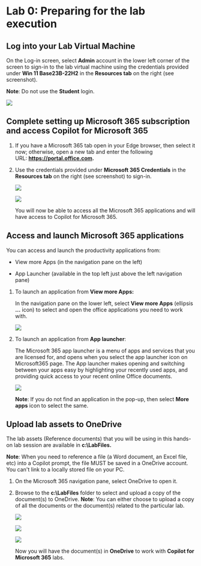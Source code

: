 # Lab 0: Preparing for the lab execution

## Log into your Lab Virtual Machine

On the Log-in screen, select **Admin** account in the lower left
corner of the screen to sign-in to the lab virtual machine using the
credentials provided under **Win 11 Base23B-22H2** in the **Resources
tab** on the right (see screenshot).
 
<span class="mark">**Note**: Do not use the **Student** login</span>.

![](./media/image1.png)

## Complete setting up Microsoft 365 subscription and access Copilot for Microsoft 365

1.  If you have a Microsoft 365 tab open in your Edge browser, then
    select it now; otherwise, open a new tab and enter the following
    URL: **<https://portal.office.com>.**
    
2.  <span class="mark">Use the credentials provided under **Microsoft
    365 Credentials** in the **Resources tab** on the right (see
    screenshot) to sign-in</span>.

    ![](./media/image3.png)

    ![](./media/image4.png)

    You will now be able to access all the Microsoft 365 applications and
    will have access to Copilot for Microsoft 365.

## Access and launch Microsoft 365 applications

You can access and launch the productivity applications from:

- View more Apps (in the navigation pane on the left)

- App Launcher (available in the top left just above the left navigation
  pane)

1.  To launch an application from **View more Apps:**

    In the navigation pane on the lower left, select **View more Apps**
    (ellipsis **…** icon) to select and open the office applications you
    need to work with.

    ![](./media/image8.png)

2.  To launch an application from **App launcher**:

    The Microsoft 365 app launcher is a menu of apps and services that you
    are licensed for, and opens when you select the app launcher icon on
    Microsoft365 page. The App launcher makes opening and switching
    between your apps easy by highlighting your recently used apps, and
    providing quick access to your recent online Office documents.

    ![](./media/image9.png)

    **Note**: If you do not find an application in the pop-up, then select
    **More apps** icon to select the same.

## Upload lab assets to OneDrive

The lab assets (Reference documents) that you will be using in this
hands-on lab session are available in **c:\LabFiles.**
    
<span class="mark">**Note**: When you need to reference a file (a Word
document, an Excel file, etc) into a Copilot prompt, the file MUST be
saved in a OneDrive account. You can't link to a locally stored file
on your PC.</span>

1.  On the Microsoft 365 navigation pane, select OneDrive to open it.
    
2.  Browse to the **c:\LabFiles** folder to select and upload a copy of
    the document(s) to OneDrive. **Note**: You can either choose to
    upload a copy of all the documents or the document(s) related to the
    particular lab.

    ![](./media/image5.png)
        

    ![](./media/image6.png)
        

    ![](./media/image7.png)

    Now you will have the document(s) in **OneDrive** to work with
    **Copilot for Microsoft 365** labs.
